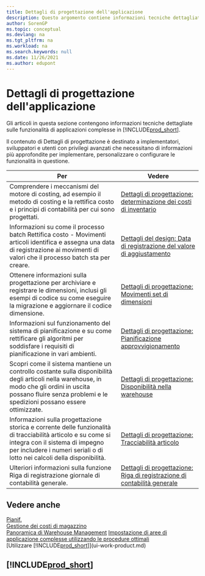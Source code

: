 ```yaml
---
title: Dettagli di progettazione dell'applicazione
description: Questo argomento contiene informazioni tecniche dettagliate su funzionalità dell'applicazione complesse in Business Central.
author: SorenGP
ms.topic: conceptual
ms.devlang: na
ms.tgt_pltfrm: na
ms.workload: na
ms.search.keywords: null
ms.date: 11/26/2021
ms.author: edupont
---
```

# <a name="application-design-details" />Dettagli di progettazione dell'applicazione

Gli articoli in questa sezione contengono informazioni tecniche dettagliate sulle funzionalità di applicazioni complesse in [!INCLUDE[prod_short](includes/prod_short.md)].  

Il contenuto di Dettagli di progettazione è destinato a implementatori, sviluppatori e utenti con privilegi avanzati che necessitano di informazioni più approfondite per implementare, personalizzare o configurare le funzionalità in questione.  

|**Per**|**Vedere**|  
|------------|-------------|  
|Comprendere i meccanismi del motore di costing, ad esempio il metodo di costing e la rettifica costo e i principi di contabilità per cui sono progettati.|[Dettagli di progettazione: determinazione dei costi di inventario](design-details-inventory-costing.md)|  
|Informazioni su come il processo batch Rettifica costo - Movimenti articoli identifica e assegna una data di registrazione ai movimenti di valori che il processo batch sta per creare.|[Dettagli del design: Data di registrazione del valore di aggiustamento](design-details-inventory-adjustment-value-entry-posting-date.md)|
|Ottenere informazioni sulla progettazione per archiviare e registrare le dimensioni, inclusi gli esempi di codice su come eseguire la migrazione e aggiornare il codice dimensione.|[Dettagli di progettazione: Movimenti set di dimensioni](design-details-dimension-set-entries-overview.md)|
|Informazioni sul funzionamento del sistema di pianificazione e su come rettificare gli algoritmi per soddisfare i requisiti di pianificazione in vari ambienti.|[Dettagli di progettazione: Pianificazione approvvigionamento](design-details-supply-planning.md)|  
|Scopri come il sistema mantiene un controllo costante sulla disponibilità degli articoli nella warehouse, in modo che gli ordini in uscita possano fluire senza problemi e le spedizioni possano essere ottimizzate.|[Dettagli di progettazione: Disponibilità nella warehouse](design-details-availability-in-the-warehouse.md)|
|Informazioni sulla progettazione storica e corrente delle funzionalità di tracciabilità articolo e su come si integra con il sistema di impegno per includere i numeri seriali o di lotto nei calcoli della disponibilità.|[Dettagli di progettazione: Tracciabilità articolo](design-details-item-tracking.md)|  
|Ulteriori informazioni sulla funzione Riga di registrazione giornale di contabilità generale.|[Dettagli di progettazione: Riga di registrazione di contabilità generale](design-details-general-journal-post-line.md)|

## <a name="see-also" />Vedere anche

[Pianif.](production-planning.md)  
[Gestione dei costi di magazzino](finance-manage-inventory-costs.md)  
[Panoramica di Warehouse Management](design-details-warehouse-management.md)
[Impostazione di aree di applicazione complesse utilizzando le procedure ottimali](set-up-complex-application-areas-using-best-practices.md)  
[Utilizzare [!INCLUDE[prod_short](includes/prod_short.md)]](ui-work-product.md)  

## <a name="includeprodshortincludesfreetrialmdmd" />[!INCLUDE[prod_short](includes/free_trial_md.md)]
